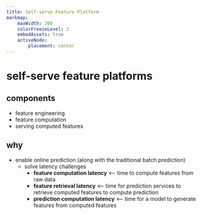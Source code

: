 ```yaml
---
title: Self-serve Feature Platform
markmap:
    maxWidth: 300
    colorFreezeLevel: 2
    embedAssets: true
    activeNode:
        placement: center
---
```


# self-serve feature platforms

## components

- feature engineering
- feature computation
- serving computed features

## why

- enable online prediction (along with the traditional batch prediction)
	- solve latency challenges
		- **feature computation latency** <-- time to compute features from raw data
		- **feature retrieval latency** <-- time for prediction services to retrieve computed features to compute prediction
		- **prediction computation latency** <-- time for a model to generate features from computed features